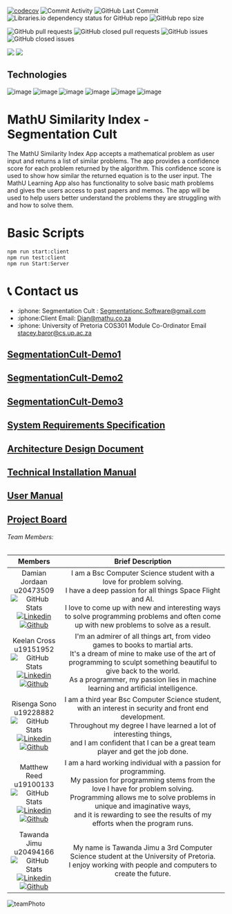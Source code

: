 [![codecov](https://codecov.io/gh/COS301-SE-2022/MathU-Similarity-Index/branch/develop/graph/badge.svg?token=B9PQXE65KX)](https://codecov.io/gh/COS301-SE-2022/MathU-Similarity-Index)
<img alt="Commit Activity" src="https://img.shields.io/github/commit-activity/w/COS301-SE-2022/MathU-Similarity-Index?color=green">
<img alt="GitHub Last Commit" src="https://img.shields.io/github/last-commit/COS301-SE-2022/MathU-Similarity-Index?color=green">
<img alt="Libraries.io dependency status for GitHub repo" src="https://img.shields.io/librariesio/github/COS301-SE-2022/MathU-Similarity-Index">
<img alt="GitHub repo size" src="https://img.shields.io/github/repo-size/COS301-SE-2022/MathU-Similarity-Index">

<img alt="GitHub pull requests" src="https://img.shields.io/github/issues-pr/COS301-SE-2022/MathU-Similarity-Index"> <img alt="GitHub closed pull requests" src="https://img.shields.io/github/issues-pr-closed/COS301-SE-2022/MathU-Similarity-Index"> <img alt="GitHub issues" src="https://img.shields.io/github/issues/COS301-SE-2022/MathU-Similarity-Index"> <img alt="GitHub closed issues" src="https://img.shields.io/github/issues-closed/COS301-SE-2022/MathU-Similarity-Index">

[![](https://github.com/COS301-SE-2022/MathU-Similarity-Index/actions/workflows/Flutter-Web-CI.yml/badge.svg)](https://github.com/COS301-SE-2022/MathU-Similarity-Index/actions/workflows/Flutter-Web-CI.yml)
[![](https://github.com/COS301-SE-2022/MathU-Similarity-Index/actions/workflows/Flutter-Android-CI.yml/badge.svg)](https://github.com/COS301-SE-2022/MathU-Similarity-Index/actions/workflows/Flutter-Android-CI.yml)

## Technologies
![image](https://img.shields.io/badge/Dart-0175C2?style=for-the-badge&logo=dart&logoColor=white)
![image](https://img.shields.io/badge/Flutter-02569B?style=for-the-badge&logo=flutter&logoColor=white)
![image](https://img.shields.io/badge/GraphQl-E10098?style=for-the-badge&logo=graphql&logoColor=white)
![image](https://img.shields.io/badge/sqlite-%2307405e.svg?style=for-the-badge&logo=sqlite&logoColor=white)
![image](https://img.shields.io/badge/python-3670A0?style=for-the-badge&logo=python&logoColor=ffdd54)
![image](https://img.shields.io/badge/flask-%23000.svg?style=for-the-badge&logo=flask&logoColor=white)

# MathU Similarity Index - Segmentation Cult

The MathU Similarity Index App accepts a mathematical problem as user input and returns a list of similar problems. The app provides a confidence score for each problem returned by the algorithm. This confidence score is used to show how similar the returned equation is to the user input. The MathU Learning App also has functionality to solve basic math problems and gives the users access to past papers and memos. The app will be used to help users better understand the problems they are struggling with and how to solve them.

# Basic Scripts
```
npm run start:client
npm run test:client
npm run Start:Server
```


# :telephone_receiver: Contact us

  <ul>
     <li> :iphone: Segmentation Cult : <a href='SegmentationC.Software@gmail.com'> Segmentationc.Software@gmail.com</a></li>
     <li> :iphone:Client Email: <a href='Dian@mathu.co.za
'>Dian@mathu.co.za </a></li>
     <li> :iphone: University of Pretoria COS301 Module Co-Ordinator Email <a href='mailto:stacey.baror@cs.up.ac.za'> stacey.baror@cs.up.ac.za </a></li>
  </ul>





## [SegmentationCult-Demo1](https://drive.google.com/file/d/1sXZLUkqVLOKIS4OGDNYns8BUl42XvN0W/view?usp=sharing)

## [SegmentationCult-Demo2](https://drive.google.com/file/d/1robHEq47m7LyFEeuufbtMvINL8Qoefef/view?usp=sharing)

## [SegmentationCult-Demo3](https://drive.google.com/drive/folders/1tWdjoALg3LxedpgBA3tkMoLXyEB7CeqD?usp=sharing)

## [System Requirements Specification](https://github.com/COS301-SE-2022/MathU-Similarity-Index/wiki/System-Requirements-Specification)

## [Architecture Design Document](https://drive.google.com/file/d/1h-LoHw3j68gOhQP9KhXW2RXH8TpppUWP/view?usp=sharing)

## [Technical Installation Manual](https://drive.google.com/file/d/1ervDMO8SGAOF8QaI7K5-A978SbYgii7-/view?usp=sharing)

## [User Manual](https://drive.google.com/file/d/1enHA9sLaFsxL1BB3OVcVqIR5BT29tp-3/view?usp=sharing)

## [Project Board](https://github.com/COS301-SE-2022/MathU-Similarity-Index/projects/1)



###### Team Members:

| Members | Brief Description |
| ------------- | ------------- |
| <div align="center">Damian Jordaan <br> u20473509 <br> ![GitHub Stats](https://github-readme-stats.vercel.app/api?username=DamianJordaan&theme=radical) <br>[![Linkedin](https://img.shields.io/badge/LinkedIn-0077B5?style=for-the-badge&logo=linkedin&logoColor=white "Linkedin")](https://www.linkedin.com/in/damian-jordaan-748485181/) [![Github](https://img.shields.io/badge/GitHub-100000?style=for-the-badge&logo=github&logoColor=white "Github")](https://github.com/DamianJordaan)</div>  | <div align="center">I am a Bsc Computer Science student with a love for problem solving.<br>I have a deep passion for all things Space Flight and AI.<br>I love to come up with new and interesting ways to solve programming problems and often come up with new problems to solve as a result.</div>  |
| <div align="center">Keelan Cross <br> u19151952 <br> ![GitHub Stats](https://github-readme-stats.vercel.app/api?username=evilcomrade&theme=radical) <br>[![Linkedin](https://img.shields.io/badge/LinkedIn-0077B5?style=for-the-badge&logo=linkedin&logoColor=white "Linkedin")](https://www.linkedin.com/in/keelan-cross-a456bb202/) [![Github](https://img.shields.io/badge/GitHub-100000?style=for-the-badge&logo=github&logoColor=white "Github")](https://github.com/evilcomrade)</div>  | <div align="center">I'm an admirer of all things art, from video games to books to martial arts. <br> It's a dream of mine to make use of the art of programming to sculpt something beautiful to give back to the world. <br> As a programmer, my passion lies in machine learning and artificial intelligence.</div>  |
| <div align="center">Risenga Sono <br> u19228882 <br> ![GitHub Stats](https://github-readme-stats.vercel.app/api?username=SengiSliko&theme=radical) <br>[![Linkedin](https://img.shields.io/badge/LinkedIn-0077B5?style=for-the-badge&logo=linkedin&logoColor=white "Linkedin")](https://www.linkedin.com/in/risenga-sono-900855238) [![Github](https://img.shields.io/badge/GitHub-100000?style=for-the-badge&logo=github&logoColor=white "Github")](https://github.com/SengiSliko)</div>  | <div align="center">I am a third year Bsc Computer Science student,<br>with an interest in security and front end development.<br>Throughout my degree I have learned a lot of interesting things,<br>and I am confident that I can be a great team player and get the job done.</div>  |
| <div align="center">Matthew Reed <br> u19100133 <br> ![GitHub Stats](https://github-readme-stats.vercel.app/api?username=MattReed-ZA&theme=radical) <br>[![Linkedin](https://img.shields.io/badge/LinkedIn-0077B5?style=for-the-badge&logo=linkedin&logoColor=white "Linkedin")](https://www.linkedin.com/in/matthew-reed-534945211/) [![Github](https://img.shields.io/badge/GitHub-100000?style=for-the-badge&logo=github&logoColor=white "Github")](https://github.com/MattReed-ZA)</div>  | <div align="center">I am a hard working individual with a passion for programming.<br>My passion for programming stems from the love I have for problem solving.<br>Programming allows me to solve problems in unique and imaginative ways,<br> and it is rewarding to see the results of my efforts when the program runs.</div>  |
| <div align="center">Tawanda Jimu <br> u20494166 <br> ![GitHub Stats](https://github-readme-stats.vercel.app/api?username=TAWANDA-CODER&theme=radical) <br>[![Linkedin](https://img.shields.io/badge/LinkedIn-0077B5?style=for-the-badge&logo=linkedin&logoColor=white "Linkedin")](https://www.linkedin.com/in/tawanda-jimu-403b0b154) [![Github](https://img.shields.io/badge/GitHub-100000?style=for-the-badge&logo=github&logoColor=white "Github")](https://github.com/TAWANDA-CODER)</div>  | <div align="center">My name is Tawanda Jimu a 3rd Computer Science student at the University of Pretoria.<br>I enjoy working with people and computers to create the future.</div>  |

![teamPhoto](https://db5pap001files.storage.live.com/y4mn7ayd0o6JEHg1P4WXf3_0ZJycNnbY5PICOhlWgrjjr9jLYZUQ0mAwywPwbQuM0hO8DCykGybaFQPDFS80aiZHr76RtGdKeHtG-dYwl4ueuyEXdGgEujYrDBMHZvqkMp_7tAxDQy_oe07zbAimih1nIdZuxRlIDtHpIlb_y1kL8WZputLoOpiiA8twAqtBvvB?width=4032&height=3024&cropmode=none)
